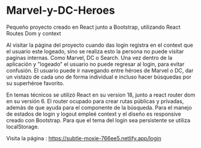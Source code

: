 # Marvel-y-DC-Heroes
Pequeño proyecto creado en React junto a Bootstrap, utilizando React Routes Dom y context


Al visitar la página del proyecto cuando das login registra en el context que el usuario este logeado, sino se realiza esto la persona no puede visitar paginas internas. 
Como Marvel, DC o Search. Una vez dentro de la aplicación y "logeado" el usuario no puede regresar al login, para evitar confusión. El usuario puede ir navegando entre 
héroes de Marvel o DC, dar un vistazo de cada uno de forma individual e incluso hacer búsquedas por su superhéroe favorito. 

En temas técnicos se utilizó React en su version 18, junto a react router dom en su versión 6. El router ocupado para crear rutas públicas y privadas, además de que ayuda 
para el componente de la búsqueda. Para el manejo de estados de login y logout empleé context y el diseño es responsive creado con Bootstrap. 
Para que el tema del login sea persistente se utiliza localStorage.

Visita la página : https://subtle-moxie-766ee5.netlify.app/login
